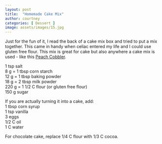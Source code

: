 ```yaml
---
layout: post
title:  "Homemade Cake Mix"
author: courtney
categories: [ Dessert ]
image: assets/images/15.jpg
---
```

Just for the fun of it, I read the back of a cake mix box and tried to put a mix together. This came in handy when celiac entered my life and I could use gluten free flour. This mix is great for cake but also anywhere a cake mix is used - like this [Peach Cobbler](./2021-09-19-peach-cobbler.md). 

1 tsp salt  
8 g = 1 tbsp corn starch  
12 g = 1 tbsp baking powder  
18 g = 2 tbsp milk powder  
220 g = 1 1/2 C flour (or gluten free flour)  
150 g sugar 

If you are actually turning it into a cake, add:  
1 tbsp corn syrup  
1 tsp vanilla  
3 eggs  
1/2 C oil  
1 C water  


For chocolate cake, replace 1/4 C flour with 1/3 C cocoa. 